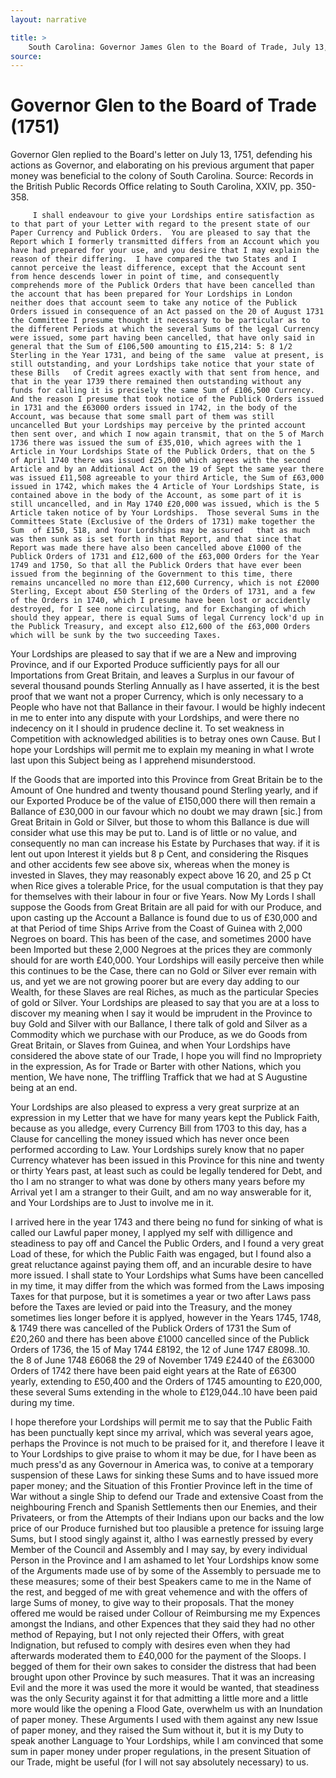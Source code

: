 ```yaml
---
layout: narrative

title: >
    South Carolina: Governor James Glen to the Board of Trade, July 13, 1751
source: 
---
```


      
# Governor Glen to the Board of Trade (1751)

  Governor Glen replied to the Board's letter on July 13, 1751, defending his actions as Governor, and elaborating on his previous argument that paper money was beneficial to the colony of South Carolina.  Source: Records in the British Public Records Office relating to South Carolina, XXIV, pp. 350-358.

         I shall endeavour to give your Lordships entire satisfaction as to that part of your Letter with regard to the present state of our Paper Currency and Publick Orders.  You are pleased to say that the Report which I formerly transmitted differs from an Account which you have had prepared for your use, and you desire that I may explain the reason of their differing.  I have compared the two States and I cannot perceive the least difference, except that the Account sent from hence descends lower in point of time, and consequently comprehends more of the Publick Orders that have been cancelled than the account that has been prepared for Your Lordships in London neither does that account seem to take any notice of the Publick Orders issued in consequence of an Act passed on the 20 of August 1731 the Committee I presume thought it necessary to be particular as to the different Periods at which the several Sums of the legal Currency were issued, some part having been cancelled, that have only said in general that the Sum of £106,500 amounting to £15,214: 5: 8 1/2 Sterling in the Year 1731, and being of the same  value at present, is still outstanding, and your Lordships take notice that your state of these Bills   of Credit agrees exactly with that sent from hence, and that in the year 1739 there remained then outstanding without any funds for calling it is precisely the same Sum of £106,500 Currency.  And the reason I presume that took notice of the Publick Orders issued in 1731 and the £63000 orders issued in 1742, in the body of the Account, was because that some small part of them was still uncancelled But your Lordships may perceive by the printed account then sent over, and which I now again transmit, that on the 5 of March 1736 there was issued the sum of £35,010, which agrees with the 1 Article in Your Lordships State of the Publick Orders, that on the 5 of April 1740 there was issued £25,000 which agrees with the second Article and by an Additional Act on the 19 of Sept the same year there was issued £11,508 agreeable to your third Article, the Sum of £63,000 issued in 1742, which makes the 4 Article of Your Lordships State, is contained above in the body of the Account, as some part of it is still uncancelled, and in May 1740 £20,000 was issued, which is the 5 Article taken notice of by Your Lordships.  Those several Sums in the Committees State (Exclusive of the Orders of 1731) make together the Sum  of £150, 518, and Your Lordships may be assured   that as much was then sunk as is set forth in that Report, and that since that Report was made there have also been cancelled above £1000 of the Publick Orders of 1731 and £12,600 of the £63,000 Orders for the Year 1749 and 1750, So that all the Publick Orders that have ever been issued from the beginning of the Government to this time, there remains uncancelled no more than £12,600 Currency, which is not £2000 Sterling, Except about £50 Sterling of the Orders of 1731, and a few of the Orders in 1740, which I presume have been lost or accidently destroyed, for I see none circulating, and for Exchanging of which should they appear, there is equal Sums of legal Currency lock'd up in the Publick Treasury, and except also £12,600 of the £63,000 Orders which will be sunk by the two succeeding Taxes.

  Your Lordships are pleased to say that if we are a New and improving Province, and if our Exported Produce sufficiently pays for all our Importations from Great Britain, and leaves a Surplus in our favour of several thousand pounds Sterling Annually as I have asserted, it is the best proof that we want not a proper Currency, which is only necessary to a People who have not that Ballance in their favour.  I would be highly indecent in me to enter into any dispute with   your Lordships, and were there no indecency on it I should in prudence decline it.  To set weakness in Competition with acknowledged abilities is to betray ones own Cause.  But I hope your Lordships will permit me to explain my meaning in what I wrote last upon this Subject being as I apprehend misunderstood.

  If the Goods that are imported into this Province from Great Britain be to the Amount of One hundred and twenty thousand pound Sterling yearly, and if our Exported Produce be of the value of £150,000 there will then remain a Ballance of £30,000 in our favour which no doubt we may drawn [sic.] from Great Britain in Gold or Silver, but those to whom this Ballance is due will consider what use this may be put to. Land is of little or no value, and consequently no man can increase his Estate by Purchases that way.  if it is lent out upon Interest it yields but 8 p Cent, and considering the Risques and other accidents few see above six, whereas when the money is invested in Slaves, they may reasonably expect above 16 20, and 25 p Ct when Rice gives a tolerable Price, for the usual computation is that they pay for themselves with their labour in four  or five Years.  Now My Lords I shall suppose the Goods from Great Britain   are all paid for with our Produce, and upon casting up the Account a Ballance is found due to us of £30,000 and at that Period of time Ships Arrive from the Coast of Guinea with 2,000 Negroes on board. This has been of the case, and sometimes 2000 have been Imported but these 2,000 Negroes at the prices they are commonly should for are worth £40,000.  Your Lordships will easily perceive then while this continues to be the Case, there can no Gold or Silver ever remain with us, and yet we are not growing poorer but are every day adding to our Wealth, for these Slaves are real Riches, as much as the particular Species of gold or Silver.  Your Lordships are pleased to say that you are at a loss to discover my meaning when I say it would be imprudent in the Province to buy Gold and Silver with our Ballance, I there talk of gold and Silver as a Commodity which we purchase with our Produce, as we do Goods from Great Britain, or Slaves from Guinea, and when Your Lordships have considered the above state of our Trade, I hope you will find no Impropriety in the expression, As for Trade or Barter with other Nations, which you mention, We have none,  The triffling Traffick that we had at S Augustine being at an end.

  Your Lordships are also pleased to express a   very great surprize at an expression in my Letter that we have for many years kept the Publick Faith, because as you alledge, every Currency Bill from 1703 to this day, has a Clause for cancelling the money issued which has never once been performed according to Law.  Your Lordships surely know that no paper Currency whatever has been issued in this Province for this nine and twenty or thirty Years past, at least such as could be legally tendered for Debt, and tho I am no stranger to what was done by others many years before my Arrival yet I am a stranger to their Guilt, and am no way answerable for it, and Your Lordships are to Just to involve me in it.

  I arrived here in the year 1743 and there being no fund for sinking of what is called our Lawful paper money, I applyed my self with dilligence and steadiness to pay off and Cancel the Public Orders, and I found a very great Load of these, for which the Public Faith was engaged, but I found also a great reluctance against paying them off, and an incurable desire to have more issued.  I shall state to Your Lordships what Sums have been cancelled in my time, it may differ from the  which was formed from the Laws imposing   Taxes for that purpose, but it is sometimes a year or two after Laws pass before the Taxes are levied or paid into the Treasury, and the money sometimes lies longer before it is applyed, however in the Years 1745, 1748, & 1749 there was cancelled of the Publick Orders of 1731 the Sum of £20,260 and there has been above £1000 cancelled since of the Publick Orders of 1736, the 15 of May 1744 £8192, the 12 of June 1747 £8098..10. the 8 of June 1748 £6068 the 29 of November 1749 £2440 of the £63000 Orders of 1742 there have been paid eight years at the Rate of £6300 yearly, extending to £50,400 and the Orders of 1745 amounting to £20,000, these several Sums extending in the whole to £129,044..10 have been paid during my time.

  I hope therefore your Lordships will permit me to say that the Public Faith has been punctually kept since my arrival, which was several years agoe, perhaps the Province is not much to be praised for it, and therefore I leave it to Your Lordships to give praise to whom it may be due, for I have been as much press'd as any Governour in America was, to conive at a temporary  suspension of these Laws for sinking   these Sums and to have issued more paper money; and the Situation of this Frontier Province left in the time of War without a single Ship to defend our Trade and extensive Coast from the neighbouring French and Spanish Settlements then our Enemies, and their Privateers, or from the Attempts of their Indians upon our backs and the low price of our Produce furnished but too plausible a pretence for issuing large Sums, but I stood singly against it, altho I was earnestly pressed by every Member of the Council and Assembly and I may say, by every individual Person in the Province and I am ashamed to let Your Lordships know some of the Arguments made use of by some of the Assembly to persuade me to these measures; some of their best Speakers came to me in the Name of the rest, and begged of me with great vehemence and with the offers of large Sums of money, to give way to their proposals.  That the money offered me would be raised under Collour of Reimbursing me my Expences amongst the Indians, and other Expences that they said they had no other method of Repaying, but I not only rejected their Offers, with great Indignation, but refused to comply with desires even when  they had afterwards moderated them to £40,000 for the payment of   the Sloops.  I begged of them for their own sakes to consider the distress that had been brought upon other Province by such measures. That it was an increasing Evil and the more it was used the more it would be wanted, that steadiness was the only Security against it for that admitting a little more and a little more would like the opening a Flood Gate, overwhelm us with an Inundation of paper money.  These Arguments I used with them against any new Issue of paper money, and they raised the Sum without it, but it is my Duty to speak another Language to Your Lordships, while I am convinced that some sum in paper money under proper regulations, in the present Situation of our Trade, might be useful (for I will not say absolutely necessary) to us.

      